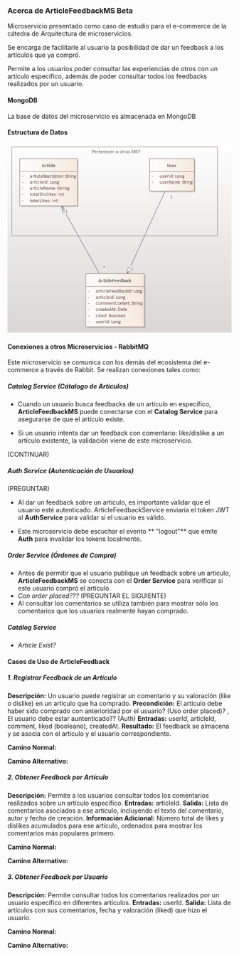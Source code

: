 ### Acerca de ArticleFeedbackMS Beta
Microservicio presentado como caso de estudio para el e-commerce de la cátedra de Arquitectura de microservicios.

Se encarga de facilitarle al usuario la posibilidad de dar un feedback a los artículos que ya compró.

Permite a los usuarios poder consultar las experiencias de otros con un artículo específico, además de poder consultar todos los feedbacks realizados por un usuario.

#### MongoDB
La base de datos del microservicio es almacenada en MongoDB

#### Estructura de Datos

![](resources/ClassDiagramV1.jpg)


#### Conexiones a otros Microservicios - RabbitMQ
Este microservicio se comunica con los demás del ecosistema del e-commerce a través de Rabbit.
Se realizan conexiones tales como:
##### Catalog Service (Cátalogo de Artículos) 
- Cuando un usuario busca feedbacks de un artículo en específico,  **ArticleFeedbackMS** puede conectarse con el **Catalog Service** para asegurarse de que el artículo existe.

- Si un usuario intenta dar un feedback  con comentario: like/dislike a un artículo existente, la validación viene de este microservicio.

(CONTINUAR)

##### Auth Service (Autenticación de Usuarios)

 (PREGUNTAR)
 
- Al dar un feedback sobre un artículo, es importante validar que el usuario esté autenticado. ArticleFeedbackService enviaría el token JWT al **AuthService** para validar si el usuario es válido.

- Este microservicio debe escuchar el evento ** "logout"** que emite **Auth** para invalidar los tokens localmente.

##### Order Service (Órdenes de Compra)
- Antes de permitir que el usuario publique un feedback sobre un artículo, **ArticleFeedbackMS**  se conecta con el **Order Service** para verificar si este usuario compró el artículo.
- *Con order placed???*
(PREGUNTAR EL SIGUIENTE)
- Al consultar los comentarios se utiliza también para mostrar sólo los comentarios que los usuarios realmente hayan comprado.

##### Catálog Service
- *Article Exist?*

#### Casos de Uso de ArticleFeedback
##### 1. Registrar Feedback de un Artículo

**Descripción:** Un usuario puede registrar un comentario y su valoración (like o dislike) en un artículo que ha comprado.
**Precondición:** El artículo debe haber sido comprado con anterioridad por el usuario? (Uso order placed)? , El usuario debe estar auntenticado?? (Auth)
**Entradas:** userId, articleId, comment, liked (booleano), createdAt.
**Resultado:** El feedback se almacena y se asocia con el artículo y el usuario correspondiente.

**Camino Normal:**

**Camino Alternativo:**

##### 2. Obtener Feedback por Artículo

**Descripción:** Permite a los usuarios consultar todos los comentarios realizados sobre un artículo específico.
**Entradas:** articleId.
**Salida:** Lista de comentarios asociados a ese artículo, incluyendo el texto del comentario, autor y fecha de creación.
**Información Adicional:** Número total de likes y dislikes acumulados para ese artículo, ordenados para mostrar los comentarios más populares primero.

**Camino Normal:**

**Camino Alternativo:**

##### 3. Obtener Feedback por Usuario

**Descripción:** Permite consultar todos los comentarios realizados por un usuario específico en diferentes artículos.
**Entradas:** userId.
**Salida:** Lista de artículos con sus comentarios, fecha y valoración (liked) que hizo el usuario.

**Camino Normal:**

**Camino Alternativo:**

